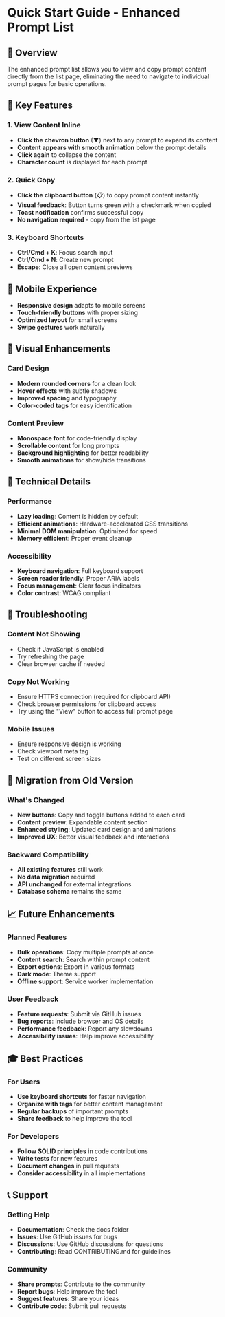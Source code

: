 # Quick Start Guide - Enhanced Prompt List

## 🎯 Overview

The enhanced prompt list allows you to view and copy prompt content directly from the list page, eliminating the need to navigate to individual prompt pages for basic operations.

## 🚀 Key Features

### 1. View Content Inline
- **Click the chevron button** (▼) next to any prompt to expand its content
- **Content appears with smooth animation** below the prompt details
- **Click again** to collapse the content
- **Character count** is displayed for each prompt

### 2. Quick Copy
- **Click the clipboard button** (📋) to copy prompt content instantly
- **Visual feedback**: Button turns green with a checkmark when copied
- **Toast notification** confirms successful copy
- **No navigation required** - copy from the list page

### 3. Keyboard Shortcuts
- **Ctrl/Cmd + K**: Focus search input
- **Ctrl/Cmd + N**: Create new prompt
- **Escape**: Close all open content previews

## 📱 Mobile Experience

- **Responsive design** adapts to mobile screens
- **Touch-friendly buttons** with proper sizing
- **Optimized layout** for small screens
- **Swipe gestures** work naturally

## 🎨 Visual Enhancements

### Card Design
- **Modern rounded corners** for a clean look
- **Hover effects** with subtle shadows
- **Improved spacing** and typography
- **Color-coded tags** for easy identification

### Content Preview
- **Monospace font** for code-friendly display
- **Scrollable content** for long prompts
- **Background highlighting** for better readability
- **Smooth animations** for show/hide transitions

## 🔧 Technical Details

### Performance
- **Lazy loading**: Content is hidden by default
- **Efficient animations**: Hardware-accelerated CSS transitions
- **Minimal DOM manipulation**: Optimized for speed
- **Memory efficient**: Proper event cleanup

### Accessibility
- **Keyboard navigation**: Full keyboard support
- **Screen reader friendly**: Proper ARIA labels
- **Focus management**: Clear focus indicators
- **Color contrast**: WCAG compliant

## 🐛 Troubleshooting

### Content Not Showing
- Check if JavaScript is enabled
- Try refreshing the page
- Clear browser cache if needed

### Copy Not Working
- Ensure HTTPS connection (required for clipboard API)
- Check browser permissions for clipboard access
- Try using the "View" button to access full prompt page

### Mobile Issues
- Ensure responsive design is working
- Check viewport meta tag
- Test on different screen sizes

## 🔄 Migration from Old Version

### What's Changed
- **New buttons**: Copy and toggle buttons added to each card
- **Content preview**: Expandable content section
- **Enhanced styling**: Updated card design and animations
- **Improved UX**: Better visual feedback and interactions

### Backward Compatibility
- **All existing features** still work
- **No data migration** required
- **API unchanged** for external integrations
- **Database schema** remains the same

## 📈 Future Enhancements

### Planned Features
- **Bulk operations**: Copy multiple prompts at once
- **Content search**: Search within prompt content
- **Export options**: Export in various formats
- **Dark mode**: Theme support
- **Offline support**: Service worker implementation

### User Feedback
- **Feature requests**: Submit via GitHub issues
- **Bug reports**: Include browser and OS details
- **Performance feedback**: Report any slowdowns
- **Accessibility issues**: Help improve accessibility

## 🎓 Best Practices

### For Users
- **Use keyboard shortcuts** for faster navigation
- **Organize with tags** for better content management
- **Regular backups** of important prompts
- **Share feedback** to help improve the tool

### For Developers
- **Follow SOLID principles** in code contributions
- **Write tests** for new features
- **Document changes** in pull requests
- **Consider accessibility** in all implementations

## 📞 Support

### Getting Help
- **Documentation**: Check the docs folder
- **Issues**: Use GitHub issues for bugs
- **Discussions**: Use GitHub discussions for questions
- **Contributing**: Read CONTRIBUTING.md for guidelines

### Community
- **Share prompts**: Contribute to the community
- **Report bugs**: Help improve the tool
- **Suggest features**: Share your ideas
- **Contribute code**: Submit pull requests 